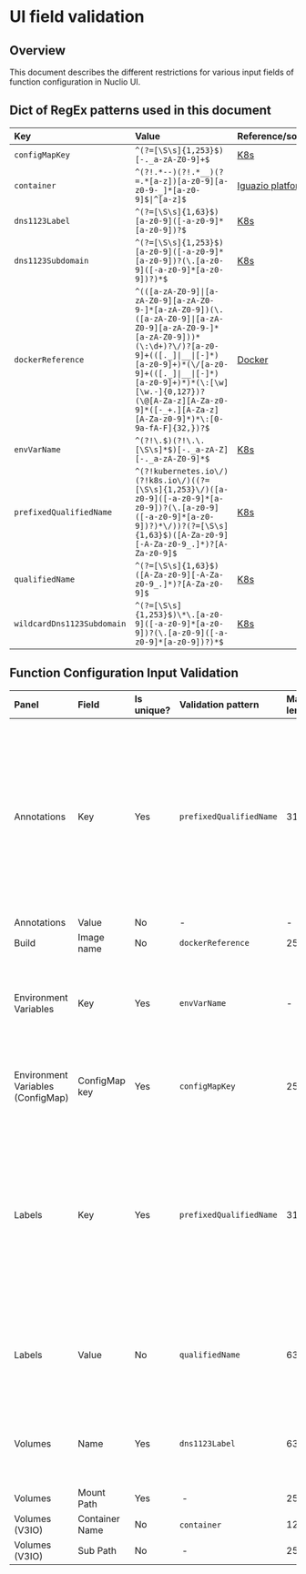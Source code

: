 # UI field validation

## Overview

This document describes the different restrictions for various input fields of function configuration in Nuclio UI.

## Dict of RegEx patterns used in this document

| Key  | Value  | Reference/source |
| :--- | :----- | :-------- |
| `configMapKey` | `^(?=[\S\s]{1,253}$)[-._a-zA-Z0-9]+$` | [K8s](https://github.com/kubernetes/apimachinery/blob/master/pkg/util/validation/validation.go#L334) |
| `container` | `^(?!.*--)(?!.*__)(?=.*[a-z])[a-z0-9][a-z0-9-_]*[a-z0-9]$\|^[a-z]$` | [Iguazio platform](https://github.com/iguazio/zebo/blob/development/py/services/container_provisioning/__init__.py#L670) |
| `dns1123Label` | `^(?=[\S\s]{1,63}$)[a-z0-9]([-a-z0-9]*[a-z0-9])?$` | [K8s](https://github.com/kubernetes/apimachinery/blob/master/pkg/util/validation/validation.go#L116) |
| `dns1123Subdomain` | `^(?=[\S\s]{1,253}$)[a-z0-9]([-a-z0-9]*[a-z0-9])?(\.[a-z0-9]([-a-z0-9]*[a-z0-9])?)*$` | [K8s](https://github.com/kubernetes/apimachinery/blob/master/pkg/util/validation/validation.go#L137) |
| `dockerReference` | `^(([a-zA-Z0-9]\|[a-zA-Z0-9][a-zA-Z0-9-]*[a-zA-Z0-9])(\.([a-zA-Z0-9]\|[a-zA-Z0-9][a-zA-Z0-9-]*[a-zA-Z0-9]))*(\:\d+)?\/)?[a-z0-9]+(([._]\|__\|[-]*)[a-z0-9]+)*(\/[a-z0-9]+(([._]\|__\|[-]*)[a-z0-9]+)*)*(\:[\w][\w.-]{0,127})?(\@[A-Za-z][A-Za-z0-9]*([-_+.][A-Za-z][A-Za-z0-9]*)*\:[0-9a-fA-F]{32,})?$` | [Docker](https://github.com/docker/distribution/blob/master/reference/regexp.go) |
| `envVarName` | `^(?!\.$)(?!\.\.[\S\s]*$)[-._a-zA-Z][-._a-zA-Z0-9]*$` | [K8s](https://github.com/kubernetes/apimachinery/blob/master/pkg/util/validation/validation.go#L318) |
| `prefixedQualifiedName` | `^(?!kubernetes.io\/)(?!k8s.io\/)((?=[\S\s]{1,253}\/)([a-z0-9]([-a-z0-9]*[a-z0-9])?(\.[a-z0-9]([-a-z0-9]*[a-z0-9])?)*\/))?(?=[\S\s]{1,63}$)([A-Za-z0-9][-A-Za-z0-9_.]*)?[A-Za-z0-9]$` | [K8s](https://github.com/kubernetes/apimachinery/blob/master/pkg/util/validation/validation.go#L42) |
| `qualifiedName` | `^(?=[\S\s]{1,63}$)([A-Za-z0-9][-A-Za-z0-9_.]*)?[A-Za-z0-9]$` | [K8s](https://github.com/kubernetes/apimachinery/blob/master/pkg/util/validation/validation.go#L36) |
| `wildcardDns1123Subdomain` | `^(?=[\S\s]{1,253}$)\*\.[a-z0-9]([-a-z0-9]*[a-z0-9])?(\.[a-z0-9]([-a-z0-9]*[a-z0-9])?)*$` | [K8s](https://github.com/kubernetes/apimachinery/blob/master/pkg/util/validation/validation.go#L182) |

## Function Configuration Input Validation

| Panel | Field | Is unique? | Validation pattern | Max length | Tooltip on hovering text box |
|:----- |:----- | :--------- | :----------------- | :--------- | :--------------------------- |
| Annotations | Key | Yes | `prefixedQualifiedName` | 317 | Annotation key must not be more than 63 characters and must consist of alphanumeric characters, '-', '_' or '.', and must start and end with an alphanumeric character (e.g. 'MyName', 'my.name_123', or '123-abc'). An optional prefix could be prepended and must be no more than 253 characters, followed by a forward-slash, and must consist of lower case alphanumeric characters, '-' or '.', and must start and end with an alphanumeric character (e.g. 'sub-domain.example.com/MyName'). |
| Annotations | Value | No | - | - | |
| Build | Image name | No | `dockerReference` | 255 |  |
| Environment Variables | Key | Yes | `envVarName`| - | Environment variable key must consist of alphanumeric characters, '_', '-', or '.', and must not start with a digit (e.g. 'my.env-name', 'MY_ENV.NAME', 'MyEnvName1'). Must not equal to '.' or '..', or start with '..'. |
| Environment Variables (ConfigMap) | ConfigMap key | Yes | `configMapKey`|253|Config key must not be more than 253 characters and must consist of alphanumeric characters, '-', '_' or '.' (e.g. 'key.name', 'KEY_NAME', 'key-name'). |
| Labels | Key | Yes | `prefixedQualifiedName` | 317 | Label key must not be more than 63 characters and must consist of alphanumeric characters, '-', '_' or '.', and must start and end with an alphanumeric character (e.g. 'MyName', 'my.name_123', or '123-abc'). An optional prefix could be prepended and must be no more than 253 characters, followed by a forward-slash, and must consist of lower case alphanumeric characters, '-' or '.', and must start and end with an alphanumeric character (e.g. 'sub-domain.example.com/MyName'). |
| Labels | Value | No | `qualifiedName` | 63 | Label value must not be more than 63 characters and must consist of alphanumeric characters, '-', '_' or '.', and must start and end with an alphanumeric character (e.g. 'MyValue', 'my_value', or '12345'). |
| Volumes | Name | Yes | `dns1123Label` | 63 | Volume name must not be more than 63 characters and must consist of lower-case alphanumeric characters or '-', and must start and end with an alphanumeric character (e.g. 'my-name',  or '123-abc'). |
| Volumes | Mount Path | Yes | - | 255 | |
| Volumes (V3IO) | Container Name | No | `container` | 128 | |
| Volumes (V3IO) | Sub Path | No | - | 255 | |
